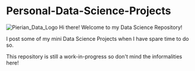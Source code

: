 # Personal-Data-Science-Projects
![Pierian_Data_Logo](https://user-images.githubusercontent.com/75927686/180141990-d21c2dee-5eca-45d6-a956-fd68a71e3549.png)
Hi there! Welcome to my Data Science Repository!

I post some of my mini Data Science Projects when I have spare time to do so.

This repository is still a work-in-progress so don't mind the informalities here!


